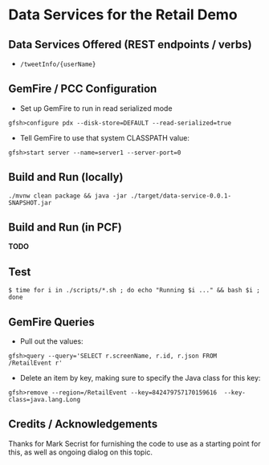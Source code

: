 # Data Services for the Retail Demo

## Data Services Offered (REST endpoints / verbs)

* `/tweetInfo/{userName}`


## GemFire / PCC Configuration

* Set up GemFire to run in read serialized mode
```
gfsh>configure pdx --disk-store=DEFAULT --read-serialized=true
```

* Tell GemFire to use that system CLASSPATH value:
```
gfsh>start server --name=server1 --server-port=0
```

## Build and Run (locally)

```
./mvnw clean package && java -jar ./target/data-service-0.0.1-SNAPSHOT.jar
```

## Build and Run (in PCF)

**TODO**

## Test

```
$ time for i in ./scripts/*.sh ; do echo "Running $i ..." && bash $i ; done
```

## GemFire Queries

* Pull out the values:
```
gfsh>query --query='SELECT r.screenName, r.id, r.json FROM /RetailEvent r'
```

* Delete an item by key, making sure to specify the Java class for this key:
```
gfsh>remove --region=/RetailEvent --key=842479757170159616  --key-class=java.lang.Long
```

## Credits / Acknowledgements

Thanks for Mark Secrist for furnishing the code to use as a starting point for this, as well as ongoing dialog on this topic.

